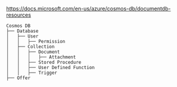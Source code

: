 https://docs.microsoft.com/en-us/azure/cosmos-db/documentdb-resources

```
Cosmos DB
├── Database
│   ├── User
│   │   ├── Permission
│   ├── Collection
│   │   ├── Document
│   │   │   ├── Attachment
│   │   ├── Stored Procedure
│   │   ├── User Defined Function
│   │   ├── Trigger
├── Offer
```
